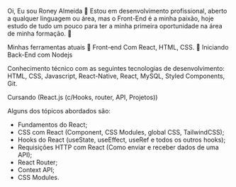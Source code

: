 Oi, Eu sou Roney Almeida 👋 
Estou em desenvolvimento profissional, aberto a qualquer linguagem ou área, mas o Front-End é a minha paixão, hoje estudo de tudo um pouco para ter a minha primeira oportunidade na área de minha formação. 🚀

Minhas ferramentas atuais
📲 Front-end Com React, HTML, CSS.
📡 Iniciando Back-End com Nodejs


Conhecimento técnico com as seguintes tecnologias de desenvolvimento: HTML, CSS, Javascript, React-Native, React, MySQL, Styled Components, Git.


Cursando (React.js (c/Hooks, router, API, Projetos))

Alguns dos tópicos abordados são:
- Fundamentos do React;
- CSS com React (Component, CSS Modules, global CSS, TailwindCSS);
- Hooks do React (useState, useEffect, useRef e todos os outros hooks);
- Requisições HTTP com React (Como enviar e receber dados de uma API);
- React Router;
- Context API;
- CSS Modules.
